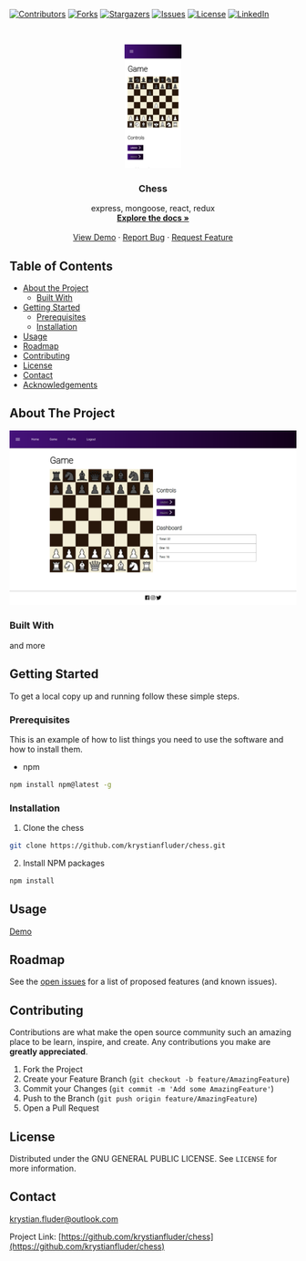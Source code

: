 [![Contributors][contributors-shield]][contributors-url]
[![Forks][forks-shield]][forks-url]
[![Stargazers][stars-shield]][stars-url]
[![Issues][issues-shield]][issues-url]
[![License][license-shield]][license-url]
[![LinkedIn][linkedin-shield]][linkedin-url]

<!-- PROJECT LOGO -->
<br />
<p align="center">
  <a href="https://github.com/krystianfluder/chess">
    <img src="ss/phone.png" alt="Logo" width="100">
  </a>

  <h3 align="center">Chess</h3>

  <p align="center">
    express, mongoose, react, redux
    <br />
    <a href="https://github.com/krystianfluder/chess"><strong>Explore the docs »</strong></a>
    <br />
    <br />
    <a href="https://github.com/krystianfluder/chess">View Demo</a>
    ·
    <a href="https://github.com/krystianfluder/chess/issues">Report Bug</a>
    ·
    <a href="https://github.com/krystianfluder/chess/issues">Request Feature</a>
  </p>
</p>

<!-- TABLE OF CONTENTS -->

## Table of Contents

- [About the Project](#about-the-project)
  - [Built With](#built-with)
- [Getting Started](#getting-started)
  - [Prerequisites](#prerequisites)
  - [Installation](#installation)
- [Usage](#usage)
- [Roadmap](#roadmap)
- [Contributing](#contributing)
- [License](#license)
- [Contact](#contact)
- [Acknowledgements](#acknowledgements)

<!-- ABOUT THE PROJECT -->

## About The Project

[![Product Name Screen Shot][product-screenshot]](https://github.com/krystianfluder/chess)

### Built With

and more

<!-- GETTING STARTED -->

## Getting Started

To get a local copy up and running follow these simple steps.

### Prerequisites

This is an example of how to list things you need to use the software and how to install them.

- npm

```sh
npm install npm@latest -g
```

### Installation

1. Clone the chess

```sh
git clone https://github.com/krystianfluder/chess.git
```

2. Install NPM packages

```sh
npm install
```

<!-- USAGE EXAMPLES -->

## Usage

[Demo](https://example.com)

<!-- ROADMAP -->

## Roadmap

See the [open issues](https://github.com/krystianfluder/chess/issues) for a list of proposed features (and known issues).

<!-- CONTRIBUTING -->

## Contributing

Contributions are what make the open source community such an amazing place to be learn, inspire, and create. Any contributions you make are **greatly appreciated**.

1. Fork the Project
2. Create your Feature Branch (`git checkout -b feature/AmazingFeature`)
3. Commit your Changes (`git commit -m 'Add some AmazingFeature'`)
4. Push to the Branch (`git push origin feature/AmazingFeature`)
5. Open a Pull Request

<!-- LICENSE -->

## License

Distributed under the GNU GENERAL PUBLIC LICENSE. See `LICENSE` for more information.

<!-- CONTACT -->

## Contact

krystian.fluder@outlook.com

Project Link: [https://github.com/krystianfluder/chess](https://github.com/krystianfluder/chess)

<!-- ACKNOWLEDGEMENTS -->

<!-- ## Acknowledgements -->

<!-- MARKDOWN LINKS & IMAGES -->
<!-- https://www.markdownguide.org/basic-syntax/#reference-style-links -->

[contributors-shield]: https://img.shields.io/github/contributors/krystianfluder/chess.svg?style=flat-square
[contributors-url]: https://github.com/krystianfluder/chess/graphs/contributors
[forks-shield]: https://img.shields.io/github/forks/krystianfluder/chess.svg?style=flat-square
[forks-url]: https://github.com/krystianfluder/chess/network/members
[stars-shield]: https://img.shields.io/github/stars/krystianfluder/chess.svg?style=flat-square
[stars-url]: https://github.com/krystianfluder/chess/stargazers
[issues-shield]: https://img.shields.io/github/issues/krystianfluder/chess.svg?style=flat-square
[issues-url]: https://github.com/krystianfluder/chess/issues
[license-shield]: https://img.shields.io/github/license/krystianfluder/chess.svg?style=flat-square
[license-url]: https://github.com/krystianfluder/chess/blob/master/LICENSE
[linkedin-shield]: https://img.shields.io/badge/-LinkedIn-black.svg?style=flat-square&logo=linkedin&colorB=555
[linkedin-url]: https://linkedin.com/in/krystianfluder
[product-screenshot]: ss/full.png
